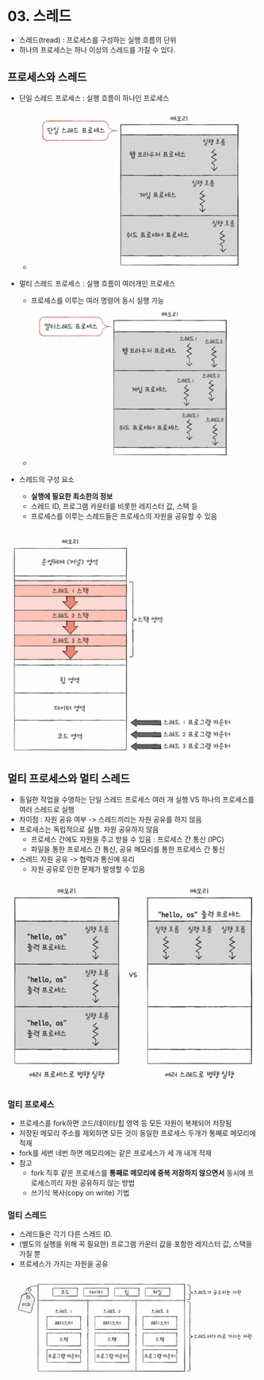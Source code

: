 # 03. 스레드
- 스레드(tread) : 프로세스를 구성하는 실행 흐름의 단위
- 하나의 프로세스는 하나 이상의 스레드를 가질 수 있다.

## 프로세스와 스레드
- 단일 스레드 프로세스 : 실행 흐름이 하나인 프로세스
  - ![img_10.png](imgs/img_10.png)
- 멀티 스레드 프로세스 : 실행 흐름이 여러개인 프로세스
  - 프로세스를 이루는 여러 명령어 동시 실행 가능
  - ![img_11.png](imgs/img_11.png)

- 스레드의 구성 요소
  - **실행에 필요한 최소한의 정보**
  - 스레드 ID, 프로그램 카운터를 비롯한 레지스터 값, 스택 등
  - 프로세스를 이루는 스레드들은 프로세스의 자원을 공유할 수 있음

![img_12.png](imgs/img_12.png)

## 멀티 프로세스와 멀티 스레드
- 동일한 작업을 수앵하는 단일 스레드 프로세스 여러 개 실행 VS 하나의 프로세스를 여러 스레드로 실행
- 차이점 : 자원 공유 여부 -> 스레드끼리는 자원 공유를 하지 않음
- 프로세스는 독립적으로 실행. 자원 공유하지 않음
  - 프로세스 간에도 자원을 주고 받을 수 있음 : 프로세스 간 통신 (IPC)
  - 파일을 통한 프로세스 간 통신, 공유 메모리를 통한 프로세스 간 통신
- 스레드 자원 공유 -> 협력과 통신에 유리
  - 자원 공유로 인한 문제가 발생할 수 있음

![img_13.png](imgs/img_13.png)

### 멀티 프로세스
- 프로세스를 fork하면 코드/데이터/힙 영역 등 모든 자원이 복제되어 저장됨
- 저장된 메모리 주소를 제외하면 모든 것이 동일한 프로세스 두개가 통째로 메모리에 적재
- fork를 세번 네번 하면 메모리에는 같은 프로세스가 세 개 내개 적재
- 참고
  - fork 직후 같은 프로세스를 **통째로 메모리에 중복 저장하지 않으면서** 동시에 프로세스끼리 자원 공유하지 않는 방법
  - 쓰기식 복사(copy on write) 기법

### 멀티 스레드
- 스레드들은 각기 다른 스레드 ID. 
- (별도의 실행을 위해 꼭 필요한) 프로그램 카운터 값을 포함한 레지스터 값, 스택을 가질 뿐
- 프로세스가 가지는 자원을 공유

![img_14.png](imgs/img_14.png)

